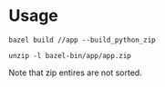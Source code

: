 # Usage

```
bazel build //app --build_python_zip

unzip -l bazel-bin/app/app.zip
```

Note that zip entires are not sorted.
